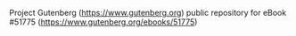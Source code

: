 Project Gutenberg (https://www.gutenberg.org) public repository for
eBook #51775 (https://www.gutenberg.org/ebooks/51775)
